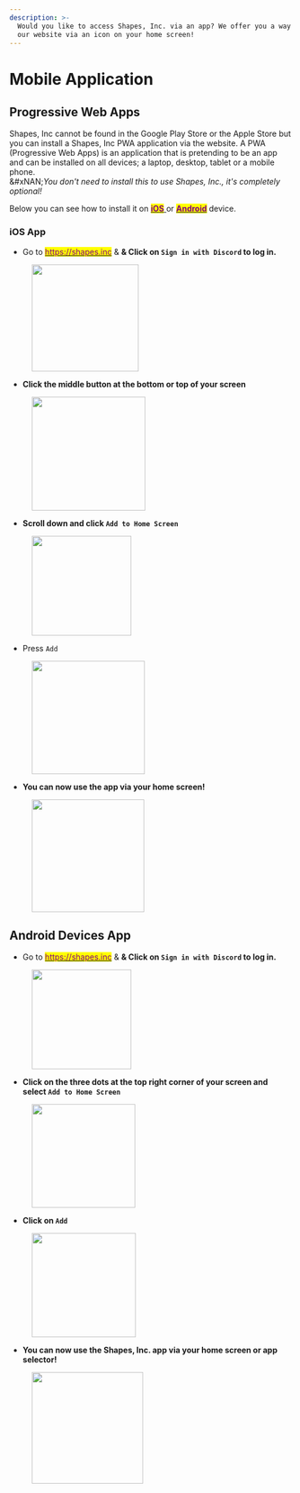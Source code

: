 ```yaml
---
description: >-
  Would you like to access Shapes, Inc. via an app? We offer you a way to use
  our website via an icon on your home screen!
---
```


# Mobile Application

## Progressive Web Apps

Shapes, Inc cannot be found in the Google Play Store or the Apple Store but you can install a Shapes, Inc PWA application via the website. A PWA (Progressive Web Apps) is an application that is pretending to be an app and can be installed on all devices; a laptop, desktop, tablet or a mobile phone. \
&#xNAN;_&#x59;ou don't need to install this to use Shapes, Inc., it's completely optional!_

Below you can see how to install it on [<mark style="color:purple;">**iO**</mark>](mobile-application.md#ios-app)[<mark style="color:purple;">**S**</mark> ](mobile-application.md#ios-app)or [<mark style="color:purple;">**Android**</mark>](mobile-application.md#android-devices-app) device.

### iOS App

* Go to [<mark style="color:purple;">https://shapes.inc</mark>](https://shapes.inc) & **& Click on `Sign in with Discord` to log in.**

<figure><img src="../../.gitbook/assets/Screenshot 2023-12-01 at 9.59.02 PM.png" alt="" width="190"><figcaption></figcaption></figure>

* **Click the middle button at the bottom or top of your screen**

<figure><img src="../../.gitbook/assets/Screenshot 2023-12-01 at 10.02.02 PM.png" alt="" width="202"><figcaption></figcaption></figure>

* **Scroll down and click `Add to Home Screen`**

<figure><img src="../../.gitbook/assets/Screenshot 2023-12-01 at 10.04.12 PM.png" alt="" width="177"><figcaption></figcaption></figure>

* Press `Add`

<figure><img src="../../.gitbook/assets/Screenshot 2023-12-01 at 10.06.21 PM.png" alt="" width="201"><figcaption></figcaption></figure>

* **You can now use the app via your home screen!**

<figure><img src="../../.gitbook/assets/Screenshot 2023-12-01 at 10.13.25 PM.png" alt="" width="200"><figcaption></figcaption></figure>

## Android Devices App

* Go to [<mark style="color:purple;">https://shapes.inc</mark>](https://shapes.inc) & **& Click on `Sign in with Discord` to log in.**

<figure><img src="../../.gitbook/assets/Screenshot 2023-12-01 at 10.35.51 PM.png" alt="" width="177"><figcaption></figcaption></figure>

* **Click on the three dots at the top right corner of your screen and select `Add to Home Screen`**

<figure><img src="../../.gitbook/assets/Screenshot 2023-12-01 at 10.38.04 PM.png" alt="" width="184"><figcaption></figcaption></figure>

* **Click on `Add`**

<figure><img src="../../.gitbook/assets/Screenshot 2023-12-01 at 10.40.21 PM.png" alt="" width="185"><figcaption></figcaption></figure>

* &#x20;**You can now use the Shapes, Inc. app via your home screen or app selector!**

<figure><img src="../../.gitbook/assets/Screenshot 2023-12-01 at 10.41.32 PM.png" alt="" width="198"><figcaption></figcaption></figure>
